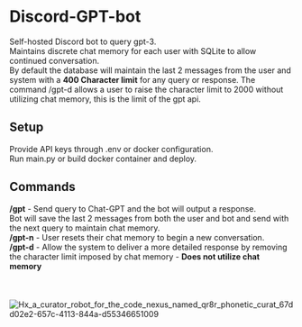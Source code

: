 # Discord-GPT-bot
Self-hosted Discord bot to query gpt-3. <br>
Maintains discrete chat memory for each user with SQLite to allow continued conversation. <br>
By default the database will maintain the last 2 messages from the user and system with a **400 Character limit** for any query or response.
The command /gpt-d allows a user to raise the character limit to 2000 without utilizing chat memory, this is the limit of the gpt api.

## Setup
Provide API keys through .env or docker configuration. <br>
Run main.py or build docker container and deploy.

## Commands
**/gpt** - Send query to Chat-GPT and the bot will output a response.  <br>
Bot will save the last 2 messages from both the user and bot and send with the next query to maintain chat memory.
<br>
**/gpt-n** - User resets their chat memory to begin a new conversation.
<br>
**/gpt-d** - Allow the system to deliver a more detailed response by removing the character limit imposed by chat memory - **Does not utilize chat memory** <br>
<br>
<br>
<br>
![Hx_a_curator_robot_for_the_code_nexus_named_qr8r_phonetic_curat_67dd02e2-657c-4113-844a-d55346651009](https://github.com/Hayden-Johnston/Discord-GPT-bot/assets/103093070/3b1e1aec-d582-4757-9e72-edda21cba46e)
